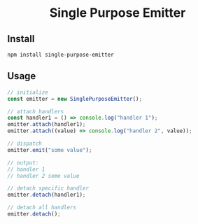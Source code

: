 <h1 align="center"><strong>Single Purpose Emitter</strong></h1>

## Install

```
npm install single-purpose-emitter
```

## Usage

```js
// initialize
const emitter = new SinglePurposeEmitter();

// attach handlers
const handler1 = () => console.log("handler 1");
emitter.attach(handler1);
emitter.attach((value) => console.log("handler 2", value));

// dispatch
emitter.emit("some value");

// output:
// handler 1
// handler 2 some value

// detach specific handler
emitter.detach(handler1);

// detach all handlers
emitter.detach();

```
